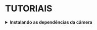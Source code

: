 # TUTORIAIS

<details>
  <summary><strong> Instalando as dependências da câmera </strong></summary>
  
 
</details>

